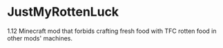 # JustMyRottenLuck
 1.12 Minecraft mod that forbids crafting fresh food with TFC rotten food in other mods' machines.
